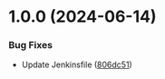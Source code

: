 # 1.0.0 (2024-06-14)


### Bug Fixes

* Update Jenkinsfile ([806dc51](https://github.com/cyse7125-su24-team13/DB-migration/commit/806dc5189485eab9bbd4501e75aef3808bf9e240))
